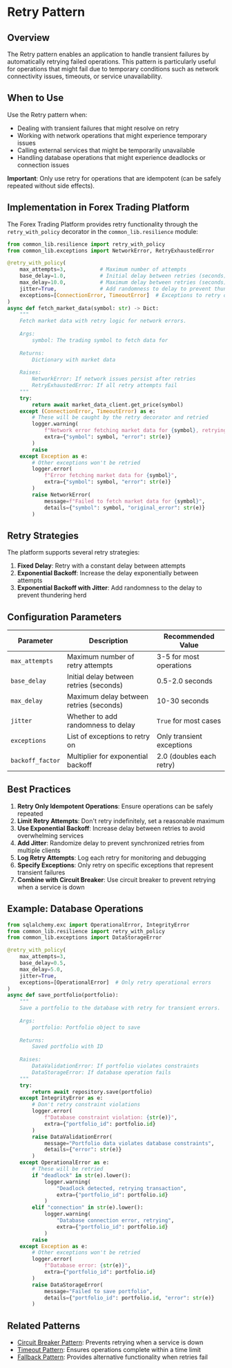 # Retry Pattern

## Overview

The Retry pattern enables an application to handle transient failures by automatically retrying failed operations. This pattern is particularly useful for operations that might fail due to temporary conditions such as network connectivity issues, timeouts, or service unavailability.

## When to Use

Use the Retry pattern when:

- Dealing with transient failures that might resolve on retry
- Working with network operations that might experience temporary issues
- Calling external services that might be temporarily unavailable
- Handling database operations that might experience deadlocks or connection issues

**Important**: Only use retry for operations that are idempotent (can be safely repeated without side effects).

## Implementation in Forex Trading Platform

The Forex Trading Platform provides retry functionality through the `retry_with_policy` decorator in the `common_lib.resilience` module:

```python
from common_lib.resilience import retry_with_policy
from common_lib.exceptions import NetworkError, RetryExhaustedError

@retry_with_policy(
    max_attempts=3,           # Maximum number of attempts
    base_delay=1.0,           # Initial delay between retries (seconds)
    max_delay=10.0,           # Maximum delay between retries (seconds)
    jitter=True,              # Add randomness to delay to prevent thundering herd
    exceptions=[ConnectionError, TimeoutError]  # Exceptions to retry on
)
async def fetch_market_data(symbol: str) -> Dict:
    """
    Fetch market data with retry logic for network errors.
    
    Args:
        symbol: The trading symbol to fetch data for
        
    Returns:
        Dictionary with market data
        
    Raises:
        NetworkError: If network issues persist after retries
        RetryExhaustedError: If all retry attempts fail
    """
    try:
        return await market_data_client.get_price(symbol)
    except (ConnectionError, TimeoutError) as e:
        # These will be caught by the retry decorator and retried
        logger.warning(
            f"Network error fetching market data for {symbol}, retrying...",
            extra={"symbol": symbol, "error": str(e)}
        )
        raise
    except Exception as e:
        # Other exceptions won't be retried
        logger.error(
            f"Error fetching market data for {symbol}",
            extra={"symbol": symbol, "error": str(e)}
        )
        raise NetworkError(
            message=f"Failed to fetch market data for {symbol}",
            details={"symbol": symbol, "original_error": str(e)}
        )
```

## Retry Strategies

The platform supports several retry strategies:

1. **Fixed Delay**: Retry with a constant delay between attempts
2. **Exponential Backoff**: Increase the delay exponentially between attempts
3. **Exponential Backoff with Jitter**: Add randomness to the delay to prevent thundering herd

## Configuration Parameters

| Parameter | Description | Recommended Value |
|-----------|-------------|------------------|
| `max_attempts` | Maximum number of retry attempts | 3-5 for most operations |
| `base_delay` | Initial delay between retries (seconds) | 0.5-2.0 seconds |
| `max_delay` | Maximum delay between retries (seconds) | 10-30 seconds |
| `jitter` | Whether to add randomness to delay | `True` for most cases |
| `exceptions` | List of exceptions to retry on | Only transient exceptions |
| `backoff_factor` | Multiplier for exponential backoff | 2.0 (doubles each retry) |

## Best Practices

1. **Retry Only Idempotent Operations**: Ensure operations can be safely repeated
2. **Limit Retry Attempts**: Don't retry indefinitely, set a reasonable maximum
3. **Use Exponential Backoff**: Increase delay between retries to avoid overwhelming services
4. **Add Jitter**: Randomize delay to prevent synchronized retries from multiple clients
5. **Log Retry Attempts**: Log each retry for monitoring and debugging
6. **Specify Exceptions**: Only retry on specific exceptions that represent transient failures
7. **Combine with Circuit Breaker**: Use circuit breaker to prevent retrying when a service is down

## Example: Database Operations

```python
from sqlalchemy.exc import OperationalError, IntegrityError
from common_lib.resilience import retry_with_policy
from common_lib.exceptions import DataStorageError

@retry_with_policy(
    max_attempts=3,
    base_delay=0.5,
    max_delay=5.0,
    jitter=True,
    exceptions=[OperationalError]  # Only retry operational errors
)
async def save_portfolio(portfolio):
    """
    Save a portfolio to the database with retry for transient errors.
    
    Args:
        portfolio: Portfolio object to save
        
    Returns:
        Saved portfolio with ID
        
    Raises:
        DataValidationError: If portfolio violates constraints
        DataStorageError: If database operation fails
    """
    try:
        return await repository.save(portfolio)
    except IntegrityError as e:
        # Don't retry constraint violations
        logger.error(
            f"Database constraint violation: {str(e)}",
            extra={"portfolio_id": portfolio.id}
        )
        raise DataValidationError(
            message="Portfolio data violates database constraints",
            details={"error": str(e)}
        )
    except OperationalError as e:
        # These will be retried
        if "deadlock" in str(e).lower():
            logger.warning(
                "Deadlock detected, retrying transaction",
                extra={"portfolio_id": portfolio.id}
            )
        elif "connection" in str(e).lower():
            logger.warning(
                "Database connection error, retrying",
                extra={"portfolio_id": portfolio.id}
            )
        raise
    except Exception as e:
        # Other exceptions won't be retried
        logger.error(
            f"Database error: {str(e)}",
            extra={"portfolio_id": portfolio.id}
        )
        raise DataStorageError(
            message="Failed to save portfolio",
            details={"portfolio_id": portfolio.id, "error": str(e)}
        )
```

## Related Patterns

- [Circuit Breaker Pattern](circuit_breaker.md): Prevents retrying when a service is down
- [Timeout Pattern](timeout.md): Ensures operations complete within a time limit
- [Fallback Pattern](fallback.md): Provides alternative functionality when retries fail
